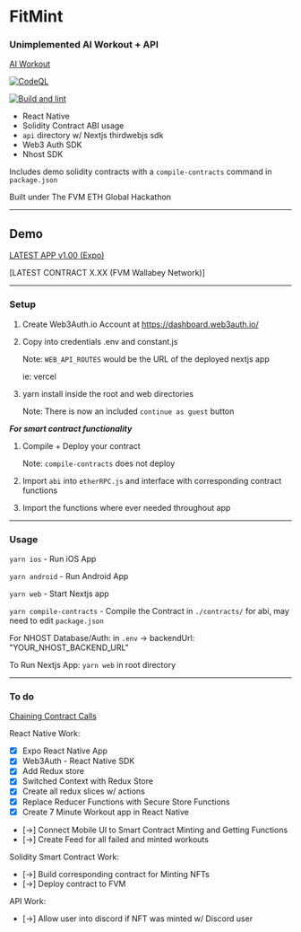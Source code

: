# FitMint

### Unimplemented AI Workout + API
[AI Workout](https://gen-iworkout.vercel.app/)

[![CodeQL](https://github.com/jongan69/FitMint/actions/workflows/codeql-analysis.yml/badge.svg)](https://github.com/jongan69/FitMint/actions/workflows/codeql-analysis.yml)

[![Build and lint](https://github.com/jongan69/FitMint/actions/workflows/validate.yml/badge.svg)](https://github.com/jongan69/FitMint/actions/workflows/validate.yml)

- React Native
- Solidity Contract ABI usage
- `api` directory w/ Nextjs thirdwebjs sdk
- Web3 Auth SDK
- Nhost SDK

Includes demo solidity contracts with a `compile-contracts` command in `package.json`

Built under The FVM ETH Global Hackathon

------

## Demo

[LATEST APP v1.00 (Expo)](https://expo.dev/@jongan69/FitMint?serviceType=classic&distribution=expo-go)

[LATEST CONTRACT X.XX (FVM Wallabey Network)]

------

### Setup

1. Create Web3Auth.io Account at <https://dashboard.web3auth.io/>
2. Copy into credentials .env and constant.js

   Note: `WEB_API_ROUTES` would be the URL of the deployed nextjs app

   ie: vercel

3. yarn install inside the root and web directories

   Note: There is now an included `continue as guest` button

***For smart contract functionality***

1. Compile + Deploy your contract

   Note: `compile-contracts` does not deploy

2. Import `abi` into `etherRPC.js` and interface with corresponding contract functions
3. Import the functions where ever needed throughout app

------

### Usage

`yarn ios` - Run iOS App

`yarn android` - Run Android App

`yarn web` - Start Nextjs app

`yarn compile-contracts` - Compile the Contract in `./contracts/` for abi, may need to edit `package.json`

For NHOST Database/Auth:
in `.env` -> backendUrl: "YOUR_NHOST_BACKEND_URL"

To Run Nextjs App:
  `yarn web` in root directory

------

### To do

[Chaining Contract Calls](https://blog.chain.link/smart-contract-call-another-smart-contract/)

React Native Work:

- [x] Expo React Native App
- [x] Web3Auth - React Native SDK
- [x] Add Redux store
- [x] Switched Context with Redux Store
- [x] Create all redux slices w/ actions
- [x] Replace Reducer Functions with Secure Store Functions
- [x] Create 7 Minute Workout app in React Native
- [->] Connect Mobile UI to Smart Contract Minting and Getting Functions
- [->] Create Feed for all failed and minted workouts

Solidity Smart Contract Work:

- [->] Build corresponding contract for Minting NFTs
- [->] Deploy contract to FVM

API Work:

- [->] Allow user into discord if NFT was minted w/ Discord user
